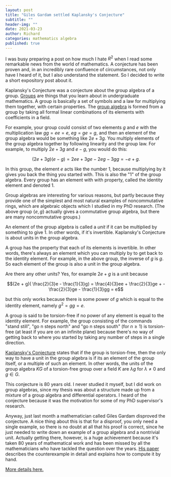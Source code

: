 ```yaml
---
layout: post
title: "Giles Gardam settled Kaplansky's Conjecture"
subtitle: ""
header-img: ""
date: 2021-03-23
author: Richard
categories: mathematics algebra
published: true
---
```

I was busy preparing a post on how much I hate $R^2$ when I read some remarkable news from the world of mathematics. A conjecture has been proven and, in an incredibly rare confluence of circumstances, not only have I heard of it, but I also understand the statement. So I decided to write a short expository post about it.

Kaplansky's Conjecture was a conjecture about the group algebra of a group. [Groups](https://en.wikipedia.org/wiki/Group_(mathematics)) are things that you learn about in undergraduate mathematics. A group is basically a set of symbols and a law for multiplying them together, with certain properties. The [group algebra](https://en.wikipedia.org/wiki/Group_ring) is formed from a group by taking all formal linear combinations of its elements with coefficients in a field.

For example, your group could consist of two elements $g$ and $e$ with the multiplication law $gg = ee = e$, $eg = ge = g$, and then an element of the group algebra would be something like $2e + 3g$. You multiply elements of the group algebra together by following linearity and the group law. For example, to multiply $2e + 3g$ and $e - g$, you would do this:

$$(2e + 3g)(e - g) = 2ee + 3ge - 2eg - 3gg = -e + g.$$

In this group, the element $e$ acts like the number $1$, because multiplying by it gives you back the thing you started with. This is also the "1" of the group algebra. Every group has an element with with property, called the identity element and denoted $1$.

Group algebras are interesting for various reasons, but partly because they provide one of the simplest and most natural examples of noncommutative rings, which are algebraic objects which I studied in my PhD research. (The above group $\{e, g\}$ actually gives a commutative group algebra, but there are many noncommutative groups.)

An element of the group algebra is called a *unit* if it can be multiplied by something to give $1$. In other words, if it's invertible. Kaplansky's Conjecture is about units in the group algebra.

A group has the property that each of its elements is invertible. In other words, there's always an element which you can multiply by to get back to the identity element. For example, in the above group, the inverse of $g$ is $g$. So each element of the group is also a unit in the group algebra.

Are there any other units? Yes, for example $2e + g$ is a unit because

$$(2e + g)( \frac{2}{3}e - \frac{1}{3}g) = \frac{4}{3}ee + \frac{2}{3}ge + -\frac{2}{3}ge - \frac{1}{3}gg = e$$

but this only works because there is some power of $g$ which is equal to the identity element, namely $g^2 = gg = e$.

A group is said to be torsion-free if no power of any element is equal to the identity element. For example, the group consisting of the commands "stand still", "go n steps north" and "go n steps south" (for $n \ge 1$) is torsion-free (at least if you are on an infinite plane) because there's no way of getting back to where you started by taking any number of steps in a single direction.

[Kaplansky's Conjecture](https://en.wikipedia.org/wiki/Kaplansky%27s_conjectures) states that if the group is torsion-free, then the only way to have a unit in the group algebra is if its an element of the group itself, or a multiple of such an element. In other words, the units of the group algebra $KG$ of a torsion-free group over a field $K$ are $\lambda g$ for $\lambda \neq 0$ and $g \in G$.

This conjecture is 80 years old. I never studied it myself, but I did work on group algebras, since my thesis was about a structure made up from a mixture of a group algebra and differential operators. I heard of the conjecture because it was the motivation for some of my PhD supervisor's research.

Anyway, just last month a mathematician called Giles Gardam disproved the conjecture. A nice thing about this is that for a disproof, you only need a single example, so there is no doubt at all that his proof is correct, since he just needed to write down an example of a group algebra and a nontrivial unit. Actually getting there, however, is a huge achievement because it's taken 80 years of mathematical work and has been missed by all the mathematicians who have tackled the question over the years. [His paper](https://arxiv.org/pdf/2102.11818.pdf) describes the counterexample in detail and explains how to compute it by hand.

[More details here.](https://www.uni-muenster.de/MathematicsMuenster/news/artikel/2021-03-04.shtml)
